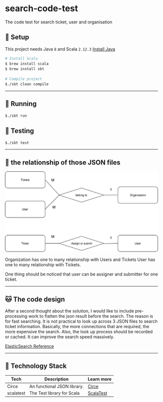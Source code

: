 # search-code-test
The code test for search ticket, user and organisation 

## :dog: Setup
This project needs Java `8` and Scala `2.12.3`
[Install Java](https://java.com/en/download/help/index_installing.xml)

```bash
# Install Scala
$ brew install scala
$ brew install sbt

# Compile project
$./sbt clean compile
```
---

## :rabbit: Running
```bash
$./sbt run
```

## :bear: Testing
```bash
$./sbt test
```

---

## :koala: the relationship of those JSON files
<p align="center">
    <img src="https://github.com/DannyWE/search-code-test/blob/master/lib/code-test-diagram.jpg" width="546">
</p>

Organization has one to many relationship with Users and Tickets
User has one to many relationship with Tickets.

One thing should be noticed that user can be assigner and submitter for one ticket.

---


## :cat: The code design 
After a second thought about the solution, I would like to include pre-processing work to flatten the json result before the search. 
The reason is for fast searching. It is not practical to look up across 3 JSON files to search ticket information. Basically,
 the more connections that are required, the more expensive the search. Also, the look up process
 should be recorded or cached. It can improve the search speed massively.

[ElasticSearch Reference](https://www.elastic.co/guide/en/elasticsearch/guide/current/relations.html)

---


## :tiger: Technology Stack
| Tech | Description | Learn more |
| --- | --- | --- |
| Circe | 	An functional JSON library. | [Circe](https://github.com/circe/circe) |
| scalatest | The Test library for Scala | [ScalaTest](http://www.scalatest.org) |
